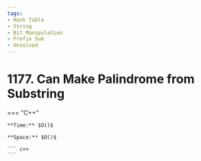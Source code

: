 ```yaml
---
tags:
- Hash Table
- String
- Bit Manipulation
- Prefix Sum
- Unsolved
---
```



# 1177. Can Make Palindrome from Substring

=== "C++"

    **Time:** $O()$

    **Space:** $O()$

    ``` c++
    ```
